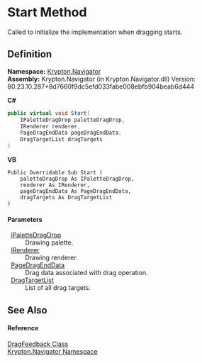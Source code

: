 # Start Method


Called to initialize the implementation when dragging starts.



## Definition
**Namespace:** <a href="a21ac074-d119-3dc6-bd1c-d3a12c0128bc.md">Krypton.Navigator</a>  
**Assembly:** Krypton.Navigator (in Krypton.Navigator.dll) Version: 80.23.10.287+8d7660f9dc5efd033fabe008ebfb904beab6d444

**C#**
``` C#
public virtual void Start(
	IPaletteDragDrop paletteDragDrop,
	IRenderer renderer,
	PageDragEndData pageDragEndData,
	DragTargetList dragTargets
)
```
**VB**
``` VB
Public Overridable Sub Start ( 
	paletteDragDrop As IPaletteDragDrop,
	renderer As IRenderer,
	pageDragEndData As PageDragEndData,
	dragTargets As DragTargetList
)
```



#### Parameters
<dl><dt>  <a href="1fa4bc94-6679-2ddc-a4d0-462ed2f46b66.md">IPaletteDragDrop</a></dt><dd>Drawing palette.</dd><dt>  <a href="510ba00d-9814-c743-a4c7-aee129753625.md">IRenderer</a></dt><dd>Drawing renderer.</dd><dt>  <a href="0c26121e-2e6a-e3c0-21a4-2a1ddbb8d2dc.md">PageDragEndData</a></dt><dd>Drag data associated with drag operation.</dd><dt>  <a href="a19b2333-2558-af6a-8f30-1ea905dd5267.md">DragTargetList</a></dt><dd>List of all drag targets.</dd></dl>

## See Also


#### Reference
<a href="3d1c2aa4-0822-eff9-762c-af33cf7f4426.md">DragFeedback Class</a>  
<a href="a21ac074-d119-3dc6-bd1c-d3a12c0128bc.md">Krypton.Navigator Namespace</a>  

